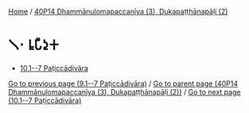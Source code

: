 
[Home](/) / [40P14 Dhammānulomapaccanīya (3), Dukapaṭṭhānapāḷi (2)](../40P14.md)

# 𑁧𑁦 𑀭𑀽𑀧𑀻𑀤𑀼𑀓

* [10.1--7 Paṭiccādivāra](10/10.1--7.md)

[Go to previous page (9.1--7 Paṭiccādivāra)](9/9.1--7.md) / [Go to parent page (40P14 Dhammānulomapaccanīya (3), Dukapaṭṭhānapāḷi (2))](0.md) / [Go to next page (10.1--7 Paṭiccādivāra)](10/10.1--7.md)


